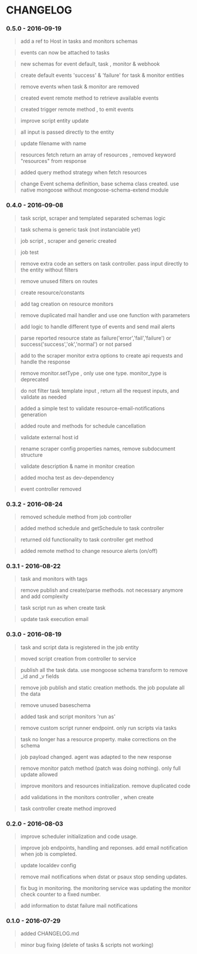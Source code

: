 # CHANGELOG

### 0.5.0 - 2016-09-19

> add a ref to Host in tasks and monitors schemas        

> events can now be attached to tasks        

> new schemas for event default, task , monitor & webhook      

> create default events 'success' & 'failure' for task & monitor entities       

> remove events when task & monitor are removed       

> created event remote method to retrieve available events       

> created trigger remote method , to emit events          

> improve script entity update     

> all input is passed directly to the entity        

> update filename with name        

> resources fetch return an array of resources , removed keyword "resources" from response           

> added query method strategy when fetch resources            

> change Event schema definition, base schema class created. use native mongoose without mongoose-schema-extend module        


### 0.4.0 - 2016-09-08

> task script, scraper and templated separated schemas logic     

> task schema is generic task (not instanciable yet)      

> job script , scraper and generic created      

> job test      

> remove extra code an setters on task controller. pass input directly to the entity without filters      

> remove unused filters on routes      

> create resource/constants     

> add tag creation on resource monitors     

> remove duplicated mail handler and use one function with parameters     

> add logic to handle different type of events and send mail alerts      

> parse reported resource state as failure('error','fail','failure') or success('success','ok','normal') or not parsed        

> add to the scraper monitor extra options to create api requests and handle the response        

> remove monitor.setType , only use one type. monitor_type is deprecated      

> do not filter task template input , return all the request inputs, and validate as needed      

> added a simple test to validate resource-email-notifications generation       

> added route and methods for schedule cancellation      

> validate external host id       

> rename scraper config properties names, remove subdocument structure       

> validate description & name in monitor creation      

> added mocha test as dev-dependency     

> event controller removed          


### 0.3.2 - 2016-08-24

> removed schedule method from job controller        

> added method schedule and getSchedule to task controller       

> returned old functionality to task controller get method      

> added remote method to change resource alerts (on/off)      

### 0.3.1 - 2016-08-22

> task and monitors with tags     

> remove publish and create/parse methods. not necessary anymore and add complexity     

> task script run as when create task     

> update task execution email    

### 0.3.0 - 2016-08-19

> task and script data is registered in the job entity   

> moved script creation from controller to service     

> publish all the task data. use mongoose schema transform to remove _id and _v fields       

> remove job publish and static creation methods. the job populate all the data      

> remove unused baseschema         

> added task and script monitors 'run as'     

> remove custom script runner endpoint. only run scripts via tasks      

> task no longer has a resource property. make corrections on the schema     

> job payload changed. agent was adapted to the new response     

> remove monitor patch method (patch was doing nothing). only full update allowed       

> improve monitors and resources initialization. remove duplicated code     

> add validations in the monitors controller , when create       

> task controller create method improved      

### 0.2.0 - 2016-08-03

> improve scheduler initialization and code usage.

> improve job endpoints, handling and reponses. add email notification when job is completed.

> update localdev config

> remove mail notifications when dstat or psaux stop sending updates.

> fix bug in monitoring. the monitoring service was updating the monitor check counter to a fixed number.

> add information to dstat failure mail notifications

### 0.1.0 - 2016-07-29

> added CHANGELOG.md

> minor bug fixing (delete of tasks & scripts not working)
